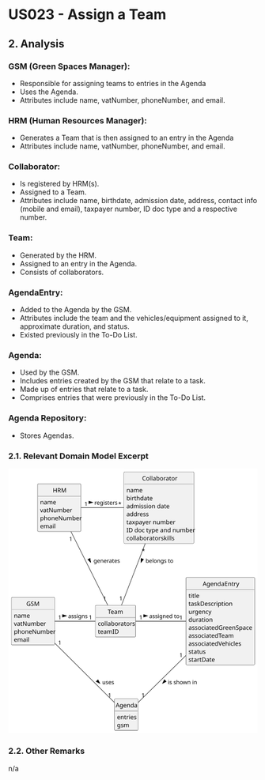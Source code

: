 # US023 - Assign a Team

## 2. Analysis

### GSM (Green Spaces Manager):
* Responsible for assigning teams to entries in the Agenda
* Uses the Agenda.
* Attributes include name, vatNumber, phoneNumber, and email.

### HRM (Human Resources Manager):
* Generates a Team that is then assigned to an entry in the Agenda
* Attributes include name, vatNumber, phoneNumber, and email.

### Collaborator:
* Is registered by HRM(s).
* Assigned to a Team.
* Attributes include name, birthdate, admission date, address, contact info (mobile and email), taxpayer number, ID doc type and a respective number.

### Team:
* Generated by the HRM.
* Assigned to an entry in the Agenda.
* Consists of collaborators.

### AgendaEntry:
* Added to the Agenda by the GSM.
* Attributes include the team and the vehicles/equipment assigned to it, approximate duration, and status.
* Existed previously in the To-Do List.

### Agenda:
* Used by the GSM.
* Includes entries created by the GSM that relate to a task.
* Made up of entries that relate to a task.
* Comprises entries that were previously in the To-Do List.

### Agenda Repository:
* Stores Agendas.

### 2.1. Relevant Domain Model Excerpt

![Domain Model](svg/us023-domain-model.svg)

### 2.2. Other Remarks

n/a